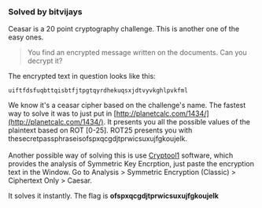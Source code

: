 ### Solved by bitvijays

Ceasar is a 20 point cryptography challenge. This is another one of the easy ones. 

> You find an encrypted message written on the documents. Can you decrypt it?

The encrypted text in question looks like this:

```
uiftfdsfuqbttqisbtfjtpgtqyrdhekuqsxjdtvyvkghlpvkfml
```

We know it's a ceasar cipher based on the challenge's name. The fastest way to solve it was to just put in [http://planetcalc.com/1434/](http://planetcalc.com/1434/). It presents you all the possible values of the plaintext based on ROT [0-25]. ROT25 presents you with thesecretpassphraseisofspxqcgdjtprwicsuxujfgkoujelk.
<br><br>Another possible way of solving this is use <a href="https://www.cryptool.org/en/cryptool1">Cryptool1</a> software, which provides the analysis of Symmetric Key Encrption, just paste the encryption text in the Window. Go to Analysis > Symmetric Encryption (Classic) > Ciphertext Only > Caesar.

It solves it instantly. The flag is **ofspxqcgdjtprwicsuxujfgkoujelk**

